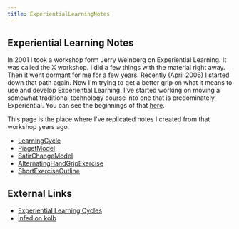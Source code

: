 ```yaml
---
title: ExperientialLearningNotes
---
```


## Experiential Learning Notes
In 2001 I took a workshop form Jerry Weinberg on Experiential Learning. It was 
called the X workshop. I did a few things with the material right away. Then 
it went dormant for me for a few years. Recently (April 2006) I started down 
that path again. Now I'm trying to get a better grip on what it means to use 
and develop Experiential Learning. I've started working on moving a somewhat 
traditional technology course into one that is predominately Experiential. You 
can see the beginnings of that [here](aop/JBoss_AOP_Self_Study).

This page is the place where I've replicated notes I created from that workshop years ago.

* [LearningCycle](LearningCycle)
* [PiagetModel](PiagetModel)
* [SatirChangeModel](SatirChangeModel)
* [AlternatingHandGripExercise](AlternatingHandGripExercise)
* [ShortExerciseOutline](ShortExerciseOutline)

## External Links
* [Experiential Learning Cycles](http://reviewing.co.uk/research/learning.cycles.htm)
* [infed on kolb](http://www.infed.org/biblio/b-explrn.htm)

